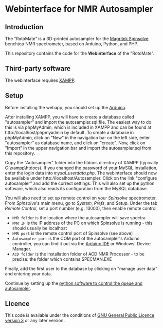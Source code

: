 # Webinterface for NMR Autosampler

## Introduction

The "RotoMate" is a 3D-printed autosampler for the [Magritek Spinsolve](https://magritek.com/products/spinsolve/) benchtop NMR spectrometer, based on Arduino, Python, and PHP.

This repository contains the code for the **Webinterface** of the "RotoMate".

## Third-party software

The webinterface requires [XAMPP](https://www.apachefriends.org/de/index.html).

## Setup

Before installing the webapp, you should set up the [Arduino](https://github.com/marcodyga/nmr_autosampler_arduino).

After installing XAMPP, you will have to create a database called "autosampler" and import the autosampler.sql file. The easiest way to do this is via phpMyAdmin, which is included in XAMPP and can be found at http://localhost/phpmyadmin by default. To create a database in phpMyAdmin, click on "New" in the navigation bar on the left side, enter "autosampler" as database name, and click on "create". Now, click on "Import" in the upper navigation bar and import the autosampler.sql from this repository.

Copy the "Autosampler" folder into the htdocs directory of XAMPP (typically C:\xampp\htdocs). If you changed the password of your MySQL installation, enter the login data into *mysql_userdata.php*. The webinterface should now be available under http://localhost/Autosampler. Click on the link "configure autosampler" and add the correct settings. This will also set up the python software, which also reads its configuration from the MySQL database. 

You will also need to set up remote control on your *Spinsolve* spectrometer. From *Spinsolve*'s main menu, go to *System*, *Prefs*, and *Setup*. Under the tab *Remote Control*, set a port number (e.g. 13000), then enable remote control.

* `NMR folder` is the location where the autosampler will save spectra
* `NMR IP` is the IP address of the PC on which Spinsolve is running - this should usually be localhost
* `NMR port` is the remote control port of Spinsolve (see above)
* `Autosampler port` is the COM port of the autosampler's Arduino controller, you can find it out via the [Arduino IDE](https://github.com/marcodyga/nmr_autosampler_arduino) or Windows' Device Manager.
* `ACD folder` is the installation folder of ACD NMR Processor - to be precise: the folder which contains SPECMAN.EXE

Finally, add the first user to the database by clicking on "manage user data" and entering your data.

Continue by setting up the [python software to control the queue and autosampler](https://github.com/marcodyga/nmr_autosampler_python).

## Licence

This code is available under the conditions of [GNU General Public Licence version 3](https://www.gnu.org/licenses/gpl-3.0.en.html) or any later version.